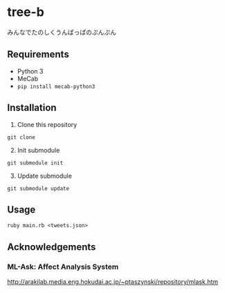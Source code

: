 # tree-b
みんなでたのしくうんぱっぱのぷんぷん

## Requirements
* Python 3
* MeCab
* `pip install mecab-python3`

## Installation

1. Clone this repository
```shell
git clone
```

2. Init submodule
```shell
git submodule init
```

3. Update submodule
```shell
git submodule update
```

## Usage
```shell
ruby main.rb <tweets.json>
```

## Acknowledgements
### ML-Ask: Affect Analysis System
http://arakilab.media.eng.hokudai.ac.jp/~ptaszynski/repository/mlask.htm
